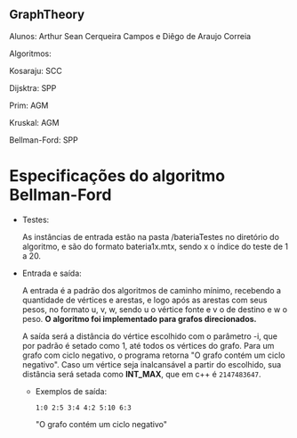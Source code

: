 ## GraphTheory

Alunos: Arthur Sean Cerqueira Campos e Diêgo de Araujo Correia

Algoritmos:

Kosaraju: SCC

Dijsktra: SPP

Prim: AGM

Kruskal: AGM

Bellman-Ford: SPP

# Especificações do algoritmo Bellman-Ford

- Testes:

  As instâncias de entrada estão na pasta /bateriaTestes no diretório do algoritmo, e são do formato bateria1x.mtx, sendo x o índice do teste de 1 a 20.

- Entrada e saída:

  A entrada é a padrão dos algoritmos de caminho mínimo, recebendo a quantidade de vértices e arestas, e logo após as arestas com seus pesos, no formato u, v, w, sendo u o vértice fonte e v o de destino e w o peso.
  **O algoritmo foi implementado para grafos direcionados.**

  A saída será a distância do vértice escolhido com o parâmetro -i, que por padrão é setado como 1, até todos os vértices do grafo. Para um grafo com ciclo negativo, o programa retorna "O grafo contém um ciclo negativo". Caso um vértice seja inalcansável a partir do escolhido, sua distância será setada como **INT_MAX**, que em c++ é `2147483647`.

  * Exemplos de saída:

    ` 1:0 2:5 3:4 4:2 5:10 6:3 `

    "O grafo contém um ciclo negativo"
